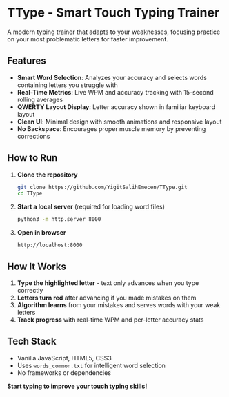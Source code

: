 # TType - Smart Touch Typing Trainer

A modern typing trainer that adapts to your weaknesses, focusing practice on your most problematic letters for faster improvement.

## Features

- **Smart Word Selection**: Analyzes your accuracy and selects words containing letters you struggle with
- **Real-Time Metrics**: Live WPM and accuracy tracking with 15-second rolling averages  
- **QWERTY Layout Display**: Letter accuracy shown in familiar keyboard layout
- **Clean UI**: Minimal design with smooth animations and responsive layout
- **No Backspace**: Encourages proper muscle memory by preventing corrections

## How to Run

1. **Clone the repository**
   ```bash
   git clone https://github.com/YigitSalihEmecen/TType.git
   cd TType
   ```

2. **Start a local server** (required for loading word files)
   ```bash
   python3 -m http.server 8000
   ```

3. **Open in browser**
   ```
   http://localhost:8000
   ```

## How It Works

1. **Type the highlighted letter** - text only advances when you type correctly
2. **Letters turn red** after advancing if you made mistakes on them  
3. **Algorithm learns** from your mistakes and serves words with your weak letters
4. **Track progress** with real-time WPM and per-letter accuracy stats

## Tech Stack

- Vanilla JavaScript, HTML5, CSS3
- Uses `words_common.txt` for intelligent word selection
- No frameworks or dependencies

**Start typing to improve your touch typing skills!** 